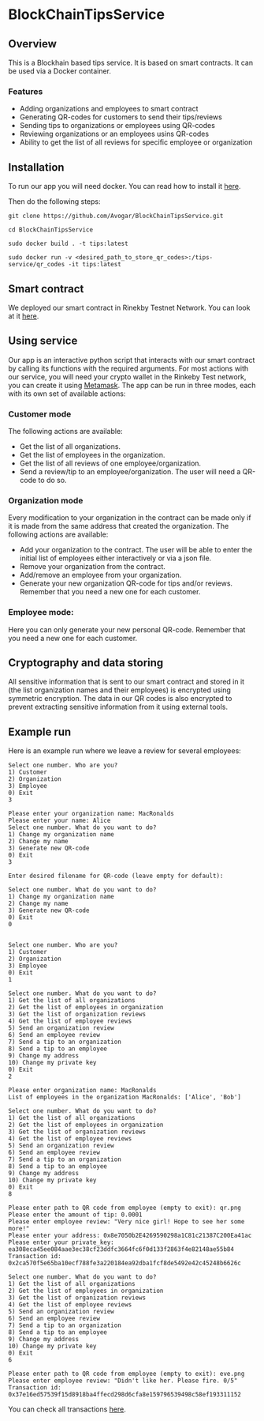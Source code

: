 # BlockChainTipsService

## Overview

This is a Blockhain based tips service. It is based on smart contracts. It can be used via a Docker container.

### Features

- Adding organizations and employees to smart contract
- Generating QR-codes for customers to send their tips/reviews
- Sending tips to organizations or employees using QR-codes
- Reviewing organizations or an employees usins QR-codes
- Ability to get the list of all reviews for specific employee or organization

## Installation

To run our app you will need docker. You can read how to install it [here](https://docs.docker.com/engine/install). 

Then do the following steps:

```
git clone https://github.com/Avogar/BlockChainTipsService.git

cd BlockChainTipsService

sudo docker build . -t tips:latest

sudo docker run -v <desired_path_to_store_qr_codes>:/tips-service/qr_codes -it tips:latest
```

## Smart contract

We deployed our smart contract in Rinekby Testnet Network. You can look at it [here](https://rinkeby.etherscan.io/search?f=0&q=0x973cFFcBd1c941A0d6341A4528bD635351e2dF5f).

## Using service

Our app is an interactive python script that interacts with our smart contract by calling its functions with the required arguments. For most actions with our service, you will need your crypto wallet in the Rinkeby Test network, you can create it using [Metamask](https://metamask.io/). The app can be run in three modes, each with its own set of available actions:

### Customer mode
The following actions are available:
- Get the list of all organizations.
- Get the list of employees in the organization.
- Get the list of all reviews of one employee/organization.
- Send a review/tip to an employee/organization. The user will need a QR-code to do so.

### Organization mode
Every modification to your organization in the contract can be made only if it is made from the same address that created the organization. The following actions are available:
- Add your organization to the contract. The user will be able to enter the initial list of employees either interactively or via a json file.
- Remove your organization from the contract.
- Add/remove an employee from your organization.
- Generate your new organization QR-code for tips and/or reviews. Remember that you need a new one for each customer.

### Employee mode:
Here you can only generate your new personal QR-code.  Remember that you need a new one for each customer.

## Cryptography and data storing

All sensitive information that is sent to our smart contract and stored in it (the list organization names and their employees) is encrypted using symmetric encryption. The data in our QR codes is also encrypted to prevent extracting sensitive information from it using external tools.

## Example run
Here is an example run where we leave a review for several employees:
```   
Select one number. Who are you?
1) Customer
2) Organization
3) Employee
0) Exit
3
 
Please enter your organization name: MacRonalds
Please enter your name: Alice
Select one number. What do you want to do?
1) Change my organization name
2) Change my name
3) Generate new QR-code
0) Exit
3
 
Enter desired filename for QR-code (leave empty for default):
 
Select one number. What do you want to do?
1) Change my organization name
2) Change my name
3) Generate new QR-code
0) Exit
0
 
 
Select one number. Who are you?
1) Customer
2) Organization
3) Employee
0) Exit
1
 
Select one number. What do you want to do?
1) Get the list of all organizations
2) Get the list of employees in organization
3) Get the list of organization reviews
4) Get the list of employee reviews
5) Send an organization review
6) Send an employee review
7) Send a tip to an organization
8) Send a tip to an employee
9) Change my address
10) Change my private key
0) Exit
2
 
Please enter organization name: MacRonalds
List of employees in the organization MacRonalds: ['Alice', 'Bob']
 
Select one number. What do you want to do?
1) Get the list of all organizations
2) Get the list of employees in organization
3) Get the list of organization reviews
4) Get the list of employee reviews
5) Send an organization review
6) Send an employee review
7) Send a tip to an organization
8) Send a tip to an employee
9) Change my address
10) Change my private key
0) Exit
8
 
Please enter path to QR code from employee (empty to exit): qr.png
Please enter the amount of tip: 0.0001
Please enter employee review: "Very nice girl! Hope to see her some more!"
Please enter your address: 0x8e7050b2E4269590298a1C81c21387C200Ea41ac
Please enter your private_key: ea308eca45ee084aae3ec38cf23ddfc3664fc6f0d133f2863f4e82148ae55b84
Transaction id:  0x2ca570f5e65ba10ecf788fe3a220184ea92dba1fcf8de5492e42c45248b6626c
 
Select one number. What do you want to do?
1) Get the list of all organizations
2) Get the list of employees in organization
3) Get the list of organization reviews
4) Get the list of employee reviews
5) Send an organization review
6) Send an employee review
7) Send a tip to an organization
8) Send a tip to an employee
9) Change my address
10) Change my private key
0) Exit
6
 
Please enter path to QR code from employee (empty to exit): eve.png
Please enter employee review: "Didn't like her. Please fire. 0/5"
Transaction id:  0x37e16ed57539f15d8918ba4ffecd298d6cfa8e159796539498c58ef193311152
```

You can check all transactions [here](https://rinkeby.etherscan.io/).

